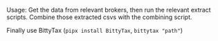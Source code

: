 Usage: Get the data from relevant brokers, then run the relevant extract scripts. Combine those extracted csvs with the combining script.

Finally use BittyTax (`pipx install BittyTax`, `bittytax "path"`)
